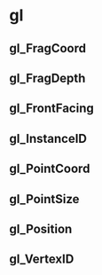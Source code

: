 # gl

## gl_FragCoord

## gl_FragDepth

## gl_FrontFacing

## gl_InstanceID

## gl_PointCoord

## gl_PointSize

## gl_Position

## gl_VertexID
